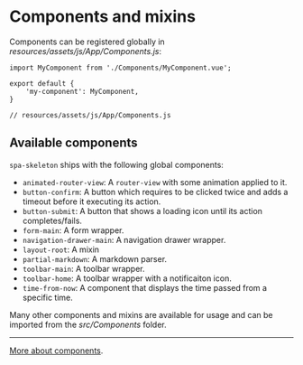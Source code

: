 # Components and mixins

Components can be registered globally in *resources/assets/js/App/Components.js*:

    import MyComponent from './Components/MyComponent.vue';

    export default {
        'my-component': MyComponent,
    }

    // resources/assets/js/App/Components.js

## Available components

`spa-skeleton` ships with the following global components:

- `animated-router-view`: A `router-view` with some animation applied to it.
- `button-confirm`: A button which requires to be clicked twice and adds a timeout before it 
  executing its action.
- `button-submit`: A button that shows a loading icon until its action completes/fails.
- `form-main`: A form wrapper.
- `navigation-drawer-main`: A navigation drawer wrapper.
- `layout-root`: A mixin
- `partial-markdown`: A markdown parser.
- `toolbar-main`: A toolbar wrapper.
- `toolbar-home`: A toolbar wrapper with a notificaiton icon.
- `time-from-now`: A component that displays the time passed from a specific time.

Many other components and mixins are available for usage and can be imported from the
*src/Components* folder.

---
[More about components](https://vuejs.org/v2/guide/components.html).